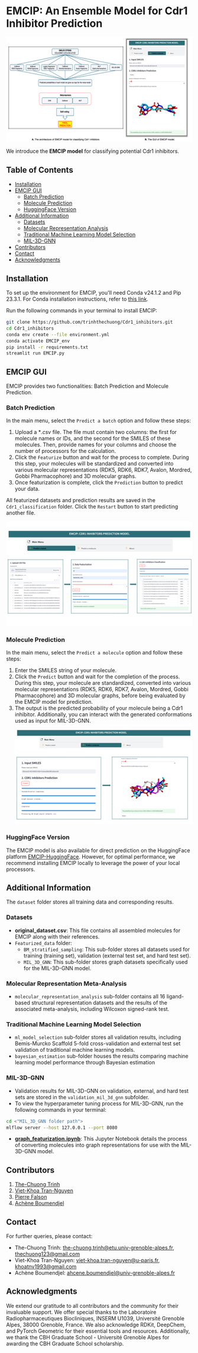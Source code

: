 # EMCIP: An Ensemble Model for Cdr1 Inhibitor Prediction

![EMCIP Architecture](./Images/EMCIP_GUI_architecture.png)

We introduce the **EMCIP model** for classifying potential Cdr1 inhibitors.

## Table of Contents

- [Installation](#installation)
- [EMCIP GUI](#emcip-gui)
  - [Batch Prediction](#batch-prediction)
  - [Molecule Prediction](#molecule-prediction)
  - [HuggingFace Version](#huggingface-version)
- [Additional Information](#additional-information)
  - [Datasets](#datasets)
  - [Molecular Representation Analysis](#molecular-representation-analysis)
  - [Traditional Machine Learning Model Selection](#traditional-machine-learning-model-selection)
  - [MIL-3D-GNN](#mil-3d-gnn)
- [Contributors](#contributors)
- [Contact](#contact)
- [Acknowledgments](#acknowledgments)

## Installation

To set up the environment for EMCIP, you'll need Conda v24.1.2 and Pip 23.3.1. For Conda installation instructions, refer to [this link](https://conda.io/projects/conda/en/latest/user-guide/install/index.html).

Run the following commands in your terminal to install EMCIP:

```bash
git clone https://github.com/trinhthechuong/Cdr1_inhibitors.git
cd Cdr1_inhibitors
conda env create --file environment.yml
conda activate EMCIP_env
pip install -r requirements.txt
streamlit run EMCIP.py
```

## EMCIP GUI

EMCIP provides two functionalities: Batch Prediction and Molecule Prediction.

### Batch Prediction

In the main menu, select the `Predict a batch` option and follow these steps:

1. Upload a **.csv* file. The file must contain two columns: the first for molecule names or IDs, and the second for the SMILES of these molecules. Then, provide names for your columns and choose the number of processors for the calculation.
2. Click the `Featurize` button and wait for the process to complete. During this step, your molecules will be standardized and converted into various molecular representations (RDK5, RDK6, RDK7, Avalon, Mordred, Gobbi Pharmacophore) and 3D molecular graphs.
3. Once featurization is complete, click the `Prediction` button to predict your data.

All featurized datasets and prediction results are saved in the `Cdr1_classification` folder. Click the `Restart` button to start predicting another file.

![Batch GUI](./Images/Batch_GUI.png)

### Molecule Prediction

In the main menu, select the `Predict a molecule` option and follow these steps:

1. Enter the SMILES string of your molecule.
2. Click the `Predict` button and wait for the completion of the process. During this step, your molecule are standardized, converted into various molecular representations (RDK5, RDK6, RDK7, Avalon, Mordred, Gobbi Pharmacophore) and 3D molecular graphs, before being evaluated by the EMCIP model for prediction.
3. The output is the predicted probability of your molecule being a Cdr1 inhibitor.
Additionally, you can interact with the generated conformations used as input for MIL-3D-GNN.
![Molecule GUI](./Images/Molecule_GUI.png)

### HuggingFace Version
The EMCIP model is also available for direct prediction on the HuggingFace platform [EMCIP-HuggingFace](https://huggingface.co/spaces/thechuongtrinh/EMCIP_Cdr1_inhibitor_prediction). However, for optimal performance, we recommend installing EMCIP locally to leverage the power of your local processors.

## Additional Information
The `dataset` folder stores all training data and corresponding results.
### Datasets
- **original_dataset.csv**: This file contains all assembled molecules for EMCIP along with their references.
- `Featurized_data` folder:
    - `BM_stratified_sampling`: This sub-folder stores all datasets used for training (training set), validation (external test set, and hard test set).
    - `MIL_3D_GNN`: This sub-folder stores graph datasets specifically used for the MIL-3D-GNN model.
### Molecular Representation Meta-Analysis
- `molecular_representation_analysis` sub-folder contains all 16 ligand-based structural representation datasets and the results of the associated meta-analysis, including Wilcoxon signed-rank test.
### Traditional Machine Learning Model Selection
- `ml_model_selection` sub-folder stores all validation results, including Bemis-Murcko Scaffold 5-fold cross-validation and external test set validation of traditional machine learning models. 
- `bayesian_estimation` sub-folder houses the results comparing machine learning model performance through Bayesian estimation
### MIL-3D-GNN
- Validation results for MIL-3D-GNN on validation, external, and hard test sets are stored in the `validation_mil_3d_gnn` subfolder. 
- To view the hyperparameter tuning process for MIL-3D-GNN, run the following commands in your terminal:  
```bash
cd <"MIL_3D_GNN folder path">
mlflow server --host 127.0.0.1 --port 8080
```
- [**graph_featurization.ipynb**](./MIL_3D_GNN/graph_featurization.ipynb): This Jupyter Notebook details the process of converting molecules into graph representations for use with the MIL-3D-GNN model.
## Contributors

1. [The-Chuong Trinh](https://trinhthechuong.github.io/)
2. [Viet-Khoa Tran-Nguyen](https://www.researchgate.net/profile/Viet-Khoa-Tran-Nguyen)
3. [Pierre Falson](https://www.researchgate.net/profile/Pierre-Falson)
4. [Achène Boumendjel](https://www.researchgate.net/profile/Ahcene-Boumendjel)

## Contact

For further queries, please contact:
- The-Chuong Trinh: [the-chuong.trinh@etu.univ-grenoble-alpes.fr](mailto:the-chuong.trinh@etu.univ-grenoble-alpes.fr), [thechuong123@gmail.com](mailto:thechuong123@gmail.com)
- Viet-Khoa Tran-Nguyen: [viet-khoa.tran-nguyen@u-paris.fr](mailto:viet-khoa.tran-nguyen@u-paris.fr), [khoatnv1993@gmail.com](mailto:khoatnv1993@gmail.com)
- Achène Boumendjel: [ahcene.boumendjel@univ-grenoble-alpes.fr](mailto:ahcene.boumendjel@univ-grenoble-alpes.fr)

## Acknowledgments
We extend our gratitude to all contributors and the community for their invaluable support. We offer special thanks to the Laboratoire Radiopharmaceutiques Biocliniques, INSERM U1039, Université Grenoble Alpes, 38000 Grenoble, France. We also acknowledge RDKit, DeepChem, and PyTorch Geometric for their essential tools and resources. Additionally, we thank the CBH Graduate School - Université Grenoble Alpes for awarding the CBH Graduate School scholarship.